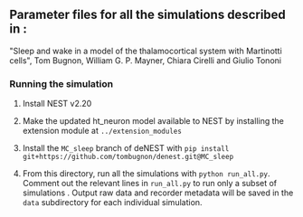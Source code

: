 ## Parameter files for all the simulations described in :

"Sleep and wake in a model of the thalamocortical system with Martinotti cells", Tom Bugnon, William G. P. Mayner, Chiara Cirelli and Giulio Tononi

### Running the simulation

1. Install NEST v2.20

2. Make the updated ht_neuron model available to NEST by installing the extension module at `../extension_modules`

2. Install the `MC_sleep` branch of deNEST with `pip install git+https://github.com/tombugnon/denest.git@MC_sleep`

3. From this directory, run all the simulations with `python run_all.py`. Comment out the relevant lines in `run_all.py` to run only a subset of simulations . Output raw data and recorder metadata will be saved in the `data` subdirectory for each individual simulation.

